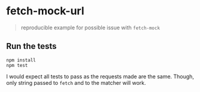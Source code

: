 # fetch-mock-url
> reproducible example for possible issue with `fetch-mock`

## Run the tests

```
npm install
npm test
```

I would expect all tests to pass as the requests made are the same. Though, only string passed to `fetch` and to the matcher will work.

